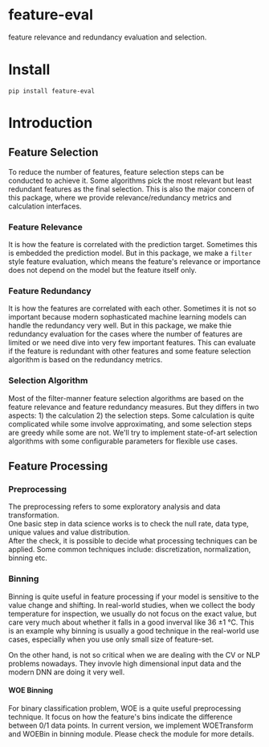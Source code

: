 # feature-eval
feature relevance and redundancy evaluation and selection.

# Install
`pip install feature-eval`

# Introduction
## Feature Selection
To reduce the number of features, feature selection steps can be conducted to achieve it. Some algorithms pick the most relevant but least redundant features as the final selection. This is also the major concern of this package, where we provide relevance/redundancy metrics and calculation interfaces. 
### Feature Relevance
It is how the feature is correlated with the prediction target. Sometimes this is embedded the prediction model. But in this package, we make a `filter` style feature evaluation, which means the feature's relevance or importance does not depend on the model but the feature itself only. 

### Feature Redundancy
It is how the features are correlated with each other. Sometimes it is not so important because modern sophasticated machine learning models can handle the redundancy very well. But in this package, we make thie redundancy evaluation for the cases where the number of features are limited or we need dive into very few important features. This can evaluate if the feature is redundant with other features and some feature selection algorithm is based on the redundancy metrics. 

### Selection Algorithm
Most of the filter-manner feature selection algorithms are based on the feature relevance and feature redundancy measures. But they differs in two aspects: 1) the calculation 2) the selection steps. Some calculation is quite complicated while some involve approximating, and some selection steps are greedy while some are not. We'll try to implement state-of-art selection algorithms with some configurable parameters for flexible use cases. 

## Feature Processing
### Preprocessing
The preprocessing refers to some exploratory analysis and data transformation.  
One basic step in data science works is to check the null rate, data type, unique values and value distribution.  
After the check, it is possible to decide what processing techniques can be applied. Some common techniques include: discretization, normalization, binning etc. 

### Binning
Binning is quite useful in feature processing if your model is sensitive to the value change and shifting. In real-world studies, when we collect the body temperature for inspection, we usually do not focus on the exact value, but care very much about whether it falls in a good inverval like 36 ±1 °C. This is an example why binning is usually a good technique in the real-world use cases, especially when you use only small size of feature-set. 

On the other hand, is not so critical when we are dealing with the CV or NLP problems nowadays. They invovle high dimensional input data and the modern DNN are doing it very well. 

#### WOE Binning
For binary classification problem, WOE is a quite useful preprocessing technique. It focus on how the feature's bins indicate the difference between 0/1 data points. In current version, we implement WOETransform and WOEBin in binning module. Please check the module for more details.